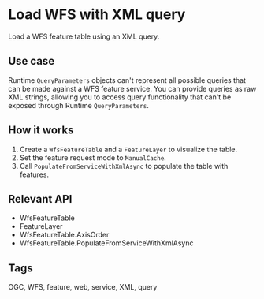 ﻿# Load WFS with XML query

Load a WFS feature table using an XML query.

## Use case

Runtime `QueryParameters` objects can't represent all possible queries that can be made against a WFS feature service. You can provide queries as raw XML strings, allowing you to access query functionality that can't be exposed through Runtime `QueryParameters`.

## How it works

1. Create a `WfsFeatureTable` and a `FeatureLayer` to visualize the table.
2. Set the feature request mode to `ManualCache`. 
3. Call `PopulateFromServiceWithXmlAsync` to populate the table with features.

## Relevant API

* WfsFeatureTable
* FeatureLayer
* WfsFeatureTable.AxisOrder
* WfsFeatureTable.PopulateFromServiceWithXmlAsync

## Tags

OGC, WFS, feature, web, service, XML, query